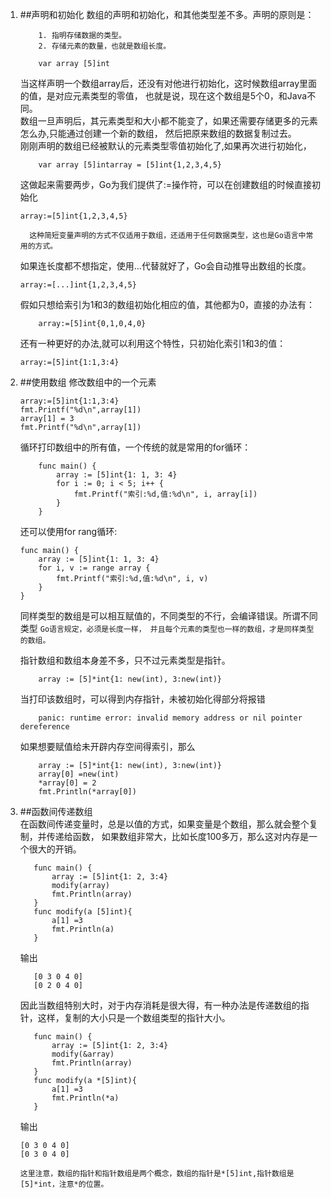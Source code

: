 1.  ##声明和初始化
    数组的声明和初始化，和其他类型差不多。声明的原则是：
    ```aidl
        1. 指明存储数据的类型。
        2. 存储元素的数量，也就是数组长度。
    ```
    ```aidl
        var array [5]int
    ```
    当这样声明一个数组array后，还没有对他进行初始化，这时候数组array里面的值，是对应元素类型的零值，
    也就是说，现在这个数组是5个0，和Java不同。<br>
    数组一旦声明后，其元素类型和大小都不能变了，如果还需要存储更多的元素怎么办,只能通过创建一个新的数组，
    然后把原来数组的数据复制过去。<br>
    刚刚声明的数组已经被默认的元素类型零值初始化了,如果再次进行初始化，
    ```aidl
        var array [5]intarray = [5]int{1,2,3,4,5}
    ```
    这做起来需要两步，Go为我们提供了:=操作符，可以在创建数组的时候直接初始化
    ```aidl
    array:=[5]int{1,2,3,4,5}

    ```
    ```aidl
      这种简短变量声明的方式不仅适用于数组，还适用于任何数据类型，这也是Go语言中常用的方式。
    ```
    如果连长度都不想指定，使用...代替就好了，Go会自动推导出数组的长度。
    ```aidl
    array:=[...]int{1,2,3,4,5}
    ```
    假如只想给索引为1和3的数组初始化相应的值，其他都为0，直接的办法有：
    ```aidl
        array:=[5]int{0,1,0,4,0}
    ```
    还有一种更好的办法,就可以利用这个特性，只初始化索引1和3的值：
    ```aidl
    array:=[5]int{1:1,3:4}
    ```
 2. ##使用数组
    修改数组中的一个元素
    ```aidl
    array:=[5]int{1:1,3:4}
    fmt.Printf("%d\n",array[1])
    array[1] = 3
    fmt.Printf("%d\n",array[1])
    ```
    循环打印数组中的所有值，一个传统的就是常用的for循环：
    ```aidl
        func main() {
            array := [5]int{1: 1, 3: 4}    
            for i := 0; i < 5; i++ {
                fmt.Printf("索引:%d,值:%d\n", i, array[i])
            }
        }
    ```
    还可以使用for rang循环:
    ```aidl
    func main() {
        array := [5]int{1: 1, 3: 4}    
        for i, v := range array {
            fmt.Printf("索引:%d,值:%d\n", i, v)
        }
    }
    ```
    同样类型的数组是可以相互赋值的，不同类型的不行，会编译错误。所谓不同类型  `Go语言规定，必须是长度一样，
    并且每个元素的类型也一样的数组，才是同样类型的数组。`
    
    指针数组和数组本身差不多，只不过元素类型是指针。
    ```aidl
        array := [5]*int{1: new(int), 3:new(int)}
    ```
    当打印该数组时，可以得到内存指针，未被初始化得部分将报错
    ```aidl
        panic: runtime error: invalid memory address or nil pointer dereference
    ```
    如果想要赋值给未开辟内存空间得索引，那么
    ```aidl
        array := [5]*int{1: new(int), 3:new(int)}
        array[0] =new(int)
        *array[0] = 2
        fmt.Println(*array[0])
    ```
3. ##函数间传递数组    
    在函数间传递变量时，总是以值的方式，如果变量是个数组，那么就会整个复制，并传递给函数，
    如果数组非常大，比如长度100多万，那么这对内存是一个很大的开销。
    ```aidl
       func main() {
           array := [5]int{1: 2, 3:4}
           modify(array)
           fmt.Println(array)
       }
       func modify(a [5]int){
           a[1] =3
           fmt.Println(a)
       }
    ```
    输出
    ```aidl
       [0 3 0 4 0]
       [0 2 0 4 0]
    ```
    因此当数组特别大时，对于内存消耗是很大得，有一种办法是传递数组的指针，这样，复制的大小只是一个数组类型的指针大小。
    ```aidl
       func main() {
           array := [5]int{1: 2, 3:4}
           modify(&array)
           fmt.Println(array)
       }
       func modify(a *[5]int){
           a[1] =3
           fmt.Println(*a)
       }
    ```
    输出
    ```aidl
    [0 3 0 4 0]
    [0 3 0 4 0]

    ```
    `这里注意，数组的指针和指针数组是两个概念，数组的指针是*[5]int,指针数组是[5]*int，注意*的位置。`